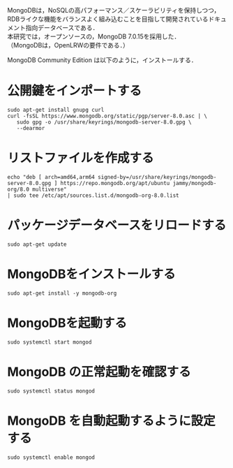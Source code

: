 MongoDBは，NoSQLの高パフォーマンス／スケーラビリティを保持しつつ，RDBライクな機能をバランスよく組み込むことを目指して開発されているドキュメント指向データベースである．  
本研究では，オープンソースの，MongoDB 7.0.15を採用した．  
（MongoDBは，OpenLRWの要件である．）  
  
MongoDB Community Edition は以下のように，インストールする．   

# 公開鍵をインポートする
```
sudo apt-get install gnupg curl
curl -fsSL https://www.mongodb.org/static/pgp/server-8.0.asc | \  
   sudo gpg -o /usr/share/keyrings/mongodb-server-8.0.gpg \  
   --dearmor  
```

# リストファイルを作成する
```
echo "deb [ arch=amd64,arm64 signed-by=/usr/share/keyrings/mongodb-server-8.0.gpg ] https://repo.mongodb.org/apt/ubuntu jammy/mongodb-org/8.0 multiverse"
| sudo tee /etc/apt/sources.list.d/mongodb-org-8.0.list
```

# パッケージデータベースをリロードする
```
sudo apt-get update  
```

# MongoDBをインストールする
```
sudo apt-get install -y mongodb-org  
```

# MongoDBを起動する
```
sudo systemctl start mongod  
```
# MongoDB の正常起動を確認する
```
sudo systemctl status mongod  
```
# MongoDB を自動起動するように設定する
```
sudo systemctl enable mongod  
```
